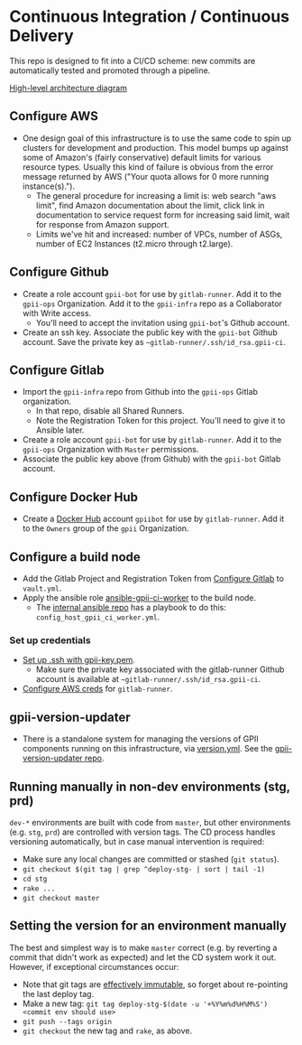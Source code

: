 # Continuous Integration / Continuous Delivery

This repo is designed to fit into a CI/CD scheme: new commits are automatically tested and promoted through a pipeline.

[High-level architecture diagram](https://docs.google.com/presentation/d/1vkVi1iCDSqdfC9YPmpd-xyUJORFtXE72soLtFLHEEcg/view)

## Configure AWS

   * One design goal of this infrastructure is to use the same code to spin up clusters for development and production. This model bumps up against some of Amazon's (fairly conservative) default limits for various resource types. Usually this kind of failure is obvious from the error message returned by AWS ("Your quota allows for 0 more running instance(s).").
      * The general procedure for increasing a limit is: web search "aws <name of thing> limit", find Amazon documentation about the limit, click link in documentation to service request form for increasing said limit, wait for response from Amazon support.
      * Limits we've hit and increased: number of VPCs, number of ASGs, number of EC2 Instances (t2.micro through t2.large).

## Configure Github

   * Create a role account `gpii-bot` for use by `gitlab-runner`. Add it to the `gpii-ops` Organization. Add it to the `gpii-infra` repo as a Collaborator with Write access.
      * You'll need to accept the invitation using `gpii-bot`'s Github account.
   * Create an ssh key. Associate the public key with the `gpii-bot` Github account. Save the private key as `~gitlab-runner/.ssh/id_rsa.gpii-ci`.

## Configure Gitlab

   * Import the `gpii-infra` repo from Github into the `gpii-ops` Gitlab organization.
      * In that repo, disable all Shared Runners.
      * Note the Registration Token for this project. You'll need to give it to Ansible later.
   * Create a role account `gpii-bot` for use by `gitlab-runner`. Add it to the `gpii-ops` Organization with `Master` permissions.
   * Associate the public key above (from Github) with the `gpii-bot` Gitlab account.

## Configure Docker Hub

   * Create a [Docker Hub](https://hub.docker.com) account `gpiibot` for use by `gitlab-runner`. Add it to the `Owners` group of the `gpii` Organization.

## Configure a build node

   * Add the Gitlab Project and Registration Token from [Configure Gitlab](CI-CD.md#configure-gitlab) to `vault.yml`.
   * Apply the ansible role [ansible-gpii-ci-worker](https://github.com/idi-ops/ansible-gpii-ci-worker) to the build node.
      * The [internal ansible repo](https://github.com/inclusive-design/ops) has a playbook to do this: `config_host_gpii_ci_worker.yml`.

### Set up credentials

   * [Set up .ssh with gpii-key.pem](README.md#configure-ssh).
      * Make sure the private key associated with the gitlab-runner Github account is available at `~gitlab-runner/.ssh/id_rsa.gpii-ci`.
   * [Configure AWS creds](README.md#install-packages) for `gitlab-runner`.

## gpii-version-updater

   * There is a standalone system for managing the versions of GPII components running on this infrastructure, via [version.yml](https://github.com/gpii-ops/gpii-infra/blob/master/modules/deploy/version.yml). See the [gpii-version-updater repo](https://github.com/gpii-ops/gpii-version-updater).

## Running manually in non-dev environments (stg, prd)

`dev-*` environments are built with code from `master`, but other environments (e.g. `stg`, `prd`) are controlled with version tags. The CD process handles versioning automatically, but in case manual intervention is required:
   * Make sure any local changes are committed or stashed (`git status`).
   * `git checkout $(git tag | grep ^deploy-stg- | sort | tail -1)`
   * `cd stg`
   * `rake ...`
   * `git checkout master`

## Setting the version for an environment manually

The best and simplest way is to make `master` correct (e.g. by reverting a commit that didn't work as expected) and let the CD system work it out. However, if exceptional circumstances occur:
   * Note that git tags are [effectively immutable](https://git-scm.com/docs/git-tag#_on_re_tagging), so forget about re-pointing the last deploy tag.
   * Make a new tag: `git tag deploy-stg-$(date -u '+%Y%m%d%H%M%S') <commit env should use>`
   * `git push --tags origin`
   * `git checkout` the new tag and `rake`, as above.
